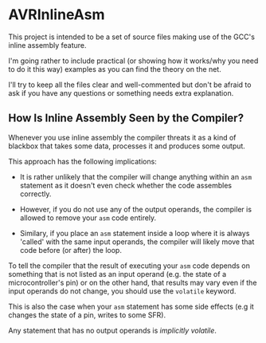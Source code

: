 AVRInlineAsm
============

This project is intended to be a set of source files making use of the GCC's
inline assembly feature.

I'm going rather to include practical (or showing how it works/why you need to
do it this way) examples as you can find the theory on the net.

I'll try to keep all the files clear and well-commented but don't be afraid to
ask if you have any questions or something needs extra explanation.

How Is Inline Assembly Seen by the Compiler?
--------------------------------------------

Whenever you use inline assembly the compiler threats it as a kind of blackbox
that takes some data, processes it and produces some output.

This approach has the following implications:

*   It is rather unlikely that the compiler will change anything within an `asm`
    statement as it doesn't even check whether the code assembles correctly.

*   However, if you do not use any of the output operands, the compiler is
    allowed to remove your `asm` code entirely.

*   Similary, if you place an `asm` statement inside a loop where it is always
    'called' with the same input operands, the compiler will likely move that
    code before (or after) the loop.

To tell the compiler that the result of executing your `asm` code depends on
something that is not listed as an input operand (e.g. the state of a
microcontroller's pin) or on the other hand, that results may vary even if the
input operands do not change, you should use the `volatile` keyword.

This is also the case when your `asm` statement has some side effects (e.g it
changes the state of a pin, writes to some SFR).

Any statement that has no output operands is *implicitly volatile*.
